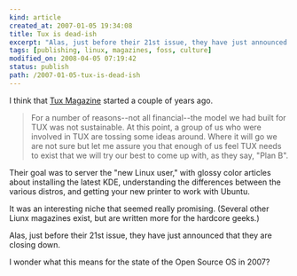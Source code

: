 ```yaml
---
kind: article
created_at: 2007-01-05 19:34:08
title: Tux is dead-ish
excerpt: "Alas, just before their 21st issue, they have just announced that they are closing down. "
tags: [publishing, linux, magazines, foss, culture]
modified_on: 2008-04-05 07:19:42
status: publish 
path: /2007-01-05-tux-is-dead-ish
---
```


I think that <a href="http://www.tuxmagazine.com/">Tux Magazine</a> started a couple of years ago. <blockquote class="large">For a number of reasons--not all financial--the model we had built for TUX was not sustainable. At this point, a group of us who were involved in TUX are tossing some ideas around. Where it will go we are not sure but let me assure you that enough of us feel TUX needs to exist that we will try our best to come up with, as they say, "Plan B".</blockquote>Their goal was to server the "new Linux user," with glossy color articles about installing the latest KDE, understanding the differences between the various distros, and getting your new printer to work with Ubuntu. 

It was an interesting niche that seemed really promising. (Several other Liunx magazines exist, but are written more for the hardcore geeks.) 

Alas, just before their 21st issue, they have just announced that they are closing down. 

I wonder what this means for the state of the Open Source OS in 2007?